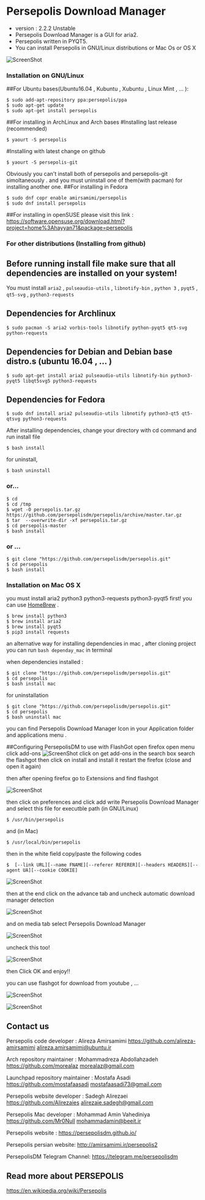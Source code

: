 Persepolis Download Manager 
=============
+ version : 2.2.2 Unstable
+ Persepolis Download Manager is a GUI for aria2.
+ Persepolis written in PYQT5.
+ You can install Persepolis in GNU/Linux distributions or Mac Os or OS X

![ScreenShot](http://s1.picofile.com/file/8264685926/persepolis.jpg)



### Installation on GNU/Linux
##For Ubuntu bases(Ubuntu16.04 , Kubuntu , Xubuntu , Linux Mint , ... ):

	$ sudo add-apt-repository ppa:persepolis/ppa
	$ sudo apt-get update
	$ sudo apt-get install persepolis


##For installing in ArchLinux and Arch bases
#Installing last release (recommended)

    $ yaourt -S persepolis

#Installing with latest change on github

	$ yaourt -S persepolis-git
Obviously you can't install both of persepolis and persepolis-git simoltaneously . and you must uninstall one of them(with pacman) for installing another one.
##For installing in Fedora

	$ sudo dnf copr enable amirsamimi/persepolis
	$ sudo dnf install persepolis

##For installing in openSUSE
	please visit this link : https://software.opensuse.org/download.html?project=home%3Ahayyan71&package=persepolis




### For other distributions (Installing from github)
## Before running install file make sure that all dependencies are installed on your system!
You must install `aria2` , `pulseaudio-utils` , `libnotify-bin` , `python 3` , `pyqt5` , `qt5-svg` , `python3-requests`

## Dependencies for Archlinux

    $ sudo pacman -S aria2 vorbis-tools libnotify python-pyqt5 qt5-svg python-requests

## Dependencies for Debian and Debian base distro.s (ubuntu 16.04 , ... )

    $ sudo apt-get install aria2 pulseaudio-utils libnotify-bin python3-pyqt5 libqt5svg5 python3-requests

## Dependencies for Fedora

    $ sudo dnf install aria2 pulseaudio-utils libnotify python3-qt5 qt5-qtsvg python3-requests

After installing dependencies, change your directory with cd command and run install file

    $ bash install

for uninstall,

    $ bash uninstall

### or...

    $ cd
    $ cd /tmp
    $ wget -O persepolis.tar.gz https://github.com/persepolisdm/persepolis/archive/master.tar.gz
    $ tar  --overwrite-dir -xf persepolis.tar.gz
    $ cd persepolis-master
    $ bash install

### or ...

    $ git clone "https://github.com/persepolisdm/persepolis.git" 
    $ cd persepolis
    $ bash install 

### Installation on Mac OS X
you must install aria2 python3 python3-requests python3-pyqt5 first! you can use [HomeBrew](http://brew.sh/) .

    $ brew install python3
    $ brew install aria2
    $ brew install pyqt5
    $ pip3 install requests 

an alternative way for installing dependencies in mac , after cloning project you can run `bash dependay_mac` in terminal


when dependencies installed :

    $ git clone "https://github.com/persepolisdm/persepolis.git" 
    $ cd persepolis
    $ bash install mac

for uninstallation

    $ git clone "https://github.com/persepolisdm/persepolis.git" 
    $ cd persepolis
    $ bash uninstall mac


you can find Persepolis Download Manager Icon in your Application folder and  applications menu .

##Configuring PersepolisDM to use with FlashGot
open firefox
open menu
click add-ons
![ScreenShot](http://s9.picofile.com/file/8269073968/addons.jpg)
click on get add-ons
in the search box search the flashgot
then click on install and install it
restart the firefox (close and open it again)

then after opening firefox go to Extensions and find flashgot

![ScreenShot](http://s9.picofile.com/file/8269074242/prefrences.jpg)

then click on preferences and click add
write Persepolis Download Manager and select this file for executble path (in GNU/Linux)

	$ /usr/bin/persepolis

and (in Mac)

    $ /usr/local/bin/persepolis 

then in the white field copy/paste the following codes

	$  [--link URL][--name FNAME][--referer REFERER][--headers HEADERS][--agent UA][--cookie COOKIE]

![ScreenShot](http://s1.picofile.com/file/8264685818/flashgot1.png)

then at the end click on the advance tab and uncheck automatic download manager detection

![ScreenShot](http://s9.picofile.com/file/8269073134/flashgot4.jpg)

and on media tab select Persepolis Download Manager

![ScreenShot](http://s9.picofile.com/file/8269073384/flashgot3.jpg)

uncheck this too!

![ScreenShot](http://s8.picofile.com/file/8269073684/flashgot2.jpg)

then Click OK and enjoy!!

you can use flashgot for download from youtube , ...

![ScreenShot](http://s9.picofile.com/file/8269074434/mediafire_download.jpg)

![ScreenShot](http://s8.picofile.com/file/8269074500/youtube_download.jpg)



## Contact us
Persepolis code developer : Alireza Amirsamimi
https://github.com/alireza-amirsamimi
alireza.amirsamimi@ubuntu.ir

Arch repository maintainer : Mohammadreza Abdollahzadeh
https://github.com/morealaz
morealaz@gmail.com

Launchpad repository maintainer : Mostafa Asadi
https://github.com/mostafaasadi
mostafaasadi73@gmail.com

Persepolis website developer : Sadegh Alirezaei
https://github.com/Alirezaies
alirezaie.sadegh@gmail.com

Persepolis Mac developer : Mohammad Amin Vahediniya
https://github.com/Mr0Null
mohammadamin@beeit.ir



Persepolis website :
https://persepolisdm.github.io/

Persepolis persian website:
http://amirsamimi.ir/persepolis2


PersepolisDM Telegram Channel:
https://telegram.me/persepolisdm

## Read more about PERSEPOLIS
https://en.wikipedia.org/wiki/Persepolis
